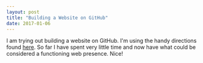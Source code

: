```yaml
---
layout: post
title: "Building a Website on GitHub"
date: 2017-01-06
---
```


I am trying out building a website on GitHub. I'm using the handy directions found [here](http://jmcglone.com/guides/github-pages/). So far I have spent very little time and now have what could be considered a functioning web presence. Nice!
